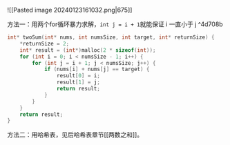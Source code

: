 ![[Pasted image 20240123161032.png|675]]

方法一：用两个for循环暴力求解，`int j = i + 1`就能保证 i 一直小于 j ^4d708b

```c
int* twoSum(int* nums, int numsSize, int target, int* returnSize) {
    *returnSize = 2;
    int* result = (int*)malloc(2 * sizeof(int));
    for (int i = 0; i < numsSize - 1; i++) {
        for (int j = i + 1; j < numsSize; j++) {
            if (nums[i] + nums[j] == target) {
                result[0] = i;
                result[1] = j;
                return result;
            }
        }
    }
    return result;
}
```

方法二：用哈希表，见后哈希表章节[[两数之和]]。